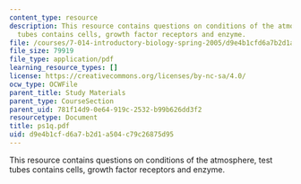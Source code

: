 ```yaml
---
content_type: resource
description: This resource contains questions on conditions of the atmosphere, test
  tubes contains cells, growth factor receptors and enzyme.
file: /courses/7-014-introductory-biology-spring-2005/d9e4b1cfd6a7b2d1a504c79c26875d95_ps1q.pdf
file_size: 79919
file_type: application/pdf
learning_resource_types: []
license: https://creativecommons.org/licenses/by-nc-sa/4.0/
ocw_type: OCWFile
parent_title: Study Materials
parent_type: CourseSection
parent_uid: 781f14d9-0e64-919c-2532-b99b626dd3f2
resourcetype: Document
title: ps1q.pdf
uid: d9e4b1cf-d6a7-b2d1-a504-c79c26875d95
---
```

This resource contains questions on conditions of the atmosphere, test tubes contains cells, growth factor receptors and enzyme.